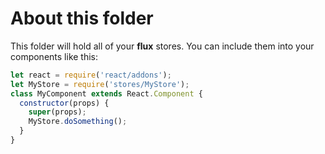 # About this folder
This folder will hold all of your **flux** stores.
You can include them into your components like this:

```javascript
let react = require('react/addons');
let MyStore = require('stores/MyStore');
class MyComponent extends React.Component {
  constructor(props) {
    super(props);
    MyStore.doSomething();
  }
}
```
